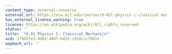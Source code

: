 ```yaml
---
content_type: external-resource
external_url: https://ocw.mit.edu/courses/8-01l-physics-i-classical-mechanics-fall-2005/
has_external_license_warning: true
license: https://en.wikipedia.org/wiki/All_rights_reserved
status: ''
title: '*8.01 Physics I: Classical Mechanics*'
uid: 17945fe3-4d8d-468f-bd15-cd24ccc7691e
wayback_url: ''
---
```

